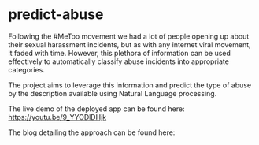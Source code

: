 # predict-abuse

Following the #MeToo movement we had a lot of people opening up about their sexual harassment incidents, but as with any internet viral movement, it faded with time. However, this plethora of information can be used effectively to automatically classify abuse incidents into appropriate categories.

The project aims to leverage this information and predict the type of abuse by the description available using Natural Language processing.

The live demo of the deployed app can be found here: https://youtu.be/9_YYODlDHjk

The blog detailing the approach can be found here: 
